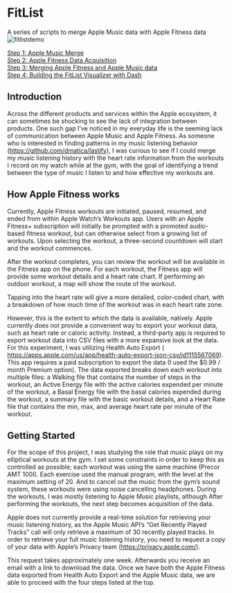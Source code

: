 # FitList
A series of scripts to merge Apple Music data with Apple Fitness data
![fitlistdemo](https://github.com/dmatica/fitlist/assets/4794041/eb9c6723-7656-4195-9cf9-6ed0bfc33667)

[Step 1: Apple Music Merge](/Step1/)
<br>
[Step 2: Apple Fitness Data Acquisition](/Step2/)
<br>
[Step 3: Merging Apple Fitness and Apple Music data](/Step3/)
<br>
[Step 4: Building the FitList Visualizer with Dash](/Step4/)

## Introduction
Across the different products and services within the Apple ecosystem, it can sometimes be shocking to see the lack of integration between products. One such gap I’ve noticed in my everyday life is the seeming lack of communication between Apple Music and Apple Fitness. As someone who is interested in finding patterns in my music listening behavior (https://github.com/dmatica/lastify), I was curious to see if I could merge my music listening history with the heart rate information from the workouts I record on my watch while at the gym, with the goal of identifying a trend between the type of music I listen to and how effective my workouts are.

## How Apple Fitness works
Currently, Apple Fitness workouts are initiated, paused, resumed, and ended from within Apple  Watch’s Workouts app. Users with an Apple Fitness+ subscription will initially be prompted with a promoted audio-based fitness workout, but can otherwise select from a growing list of workouts. Upon selecting the workout, a three-second countdown will start and the workout commences.

After the workout completes, you can review the workout will be available in the Fitness app on the phone. For each workout, the Fitness app will provide some workout details and a heart rate chart. If performing an outdoor workout, a map will show the route of the workout.

Tapping into the heart rate will give a more detailed, color-coded chart, with a breakdown of how much time of the workout was in each heart rate zone. 

However, this is the extent to which the data is available, natively. Apple currently does not provide a convenient way to export your workout data, such as heart rate or caloric activity. Instead, a third-party app is required to export workout data into CSV files with a more expansive look at the data. For this experiment, I was utilizing Health Auto Export ( https://apps.apple.com/us/app/health-auto-export-json-csv/id1115567069). This app requires a paid subscription to export the data (I used the $0.99 / month Premium option). The data exported breaks down each workout into multiple files: a Walking file that contains the number of steps in the workout, an Active Energy file with the active calories expended per minute of the workout, a Basal Energy file with the basal calories expended during the workout, a summary file with the basic workout details, and a Heart Rate file that contains the min, max, and average heart rate per minute of the workout.

## Getting Started
For the scope of this project, I was studying the role that music plays on my elliptical workouts at the gym. I set some constraints in order to keep this as controlled as possible; each workout was using the same machine (Precor AMT 100I). Each exercise used the manual program, with the level at the maximum setting of 20. And to cancel out the music from the gym’s sound system, these workouts were using noise cancelling headphones. During the workouts, I was mostly listening to Apple Music playlists, although  After performing the workouts, the next step becomes acquisition of the data.

Apple does not currently provide a real-time solution for retrieving your music listening history, as the Apple Music API’s “Get Recently Played Tracks” call will only retrieve a maximum of 30 recently played tracks. In order to retrieve your full music listening history, you need to request  a copy of your data with Apple’s Privacy team (https://privacy.apple.com/).

This request takes approximately one week. Afterwards you receive an email with a link to download the data. Once we have both the Apple Fitness data exported from Health Auto Export and the Apple Music data, we are able to proceed with the four steps listed at the top.
